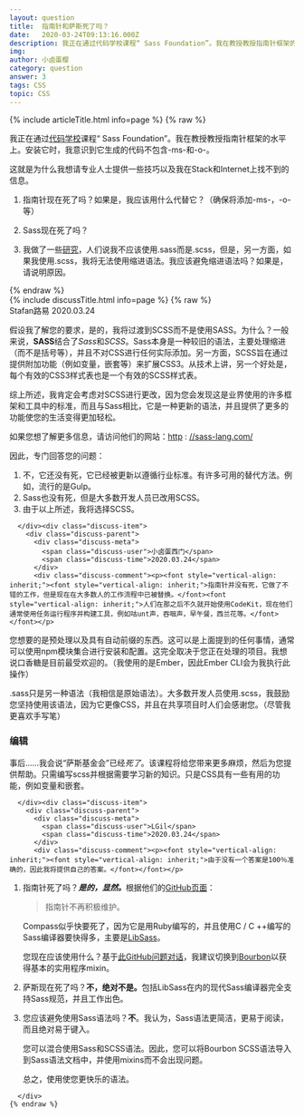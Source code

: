 ```yaml
---
layout: question
title:  指南针和萨斯死了吗？
date:   2020-03-24T09:13:16.000Z
description: 我正在通过代码学校课程“ Sass Foundation”。我在教授教授指南针框架的水平上。安装它时，我意识到它生成的代码不包含-ms-和-o-。这就...
img: 
author: 小卤蛋樱
category: question
answer: 3
tags: CSS
topic: CSS
---
```

<div class="article-root">
  <div class="article">
    {% include articleTitle.html info=page %}
    {% raw %}
    <div class="article-content"><p><font style="vertical-align: inherit;"><font style="vertical-align: inherit;">我正在通过</font></font><a href="https://www.codeschool.com/courses/assembling-sass" rel="noreferrer"><font style="vertical-align: inherit;"><font style="vertical-align: inherit;">代码学校</font></font></a><font style="vertical-align: inherit;"><font style="vertical-align: inherit;">课程“ Sass Foundation”。</font><font style="vertical-align: inherit;">我在教授教授指南针框架的水平上。</font><font style="vertical-align: inherit;">安装它时，我意识到它生成的代码不包含-ms-和-o-。</font></font></p>

<p><font style="vertical-align: inherit;"><font style="vertical-align: inherit;">这就是为什么我想请专业人士提供一些技巧以及我在Stack和Internet上找不到的信息。</font></font></p>

<ol>
<li><p><font style="vertical-align: inherit;"><font style="vertical-align: inherit;">指南针现在死了吗？</font><font style="vertical-align: inherit;">如果是，我应该用什么代替它？</font><font style="vertical-align: inherit;">（确保将添加-ms-，-o-等）</font></font></p></li>
<li><p><font style="vertical-align: inherit;"><font style="vertical-align: inherit;">Sass现在死了吗？</font></font></p></li>
<li><p><font style="vertical-align: inherit;"><font style="vertical-align: inherit;">我做了一些</font></font><a href="https://stackoverflow.com/questions/34597950/sass-and-compass"><font style="vertical-align: inherit;"><font style="vertical-align: inherit;">研究</font></font></a><font style="vertical-align: inherit;"><font style="vertical-align: inherit;">，人们说我不应该使用.sass而是.scss，但是，另一方面，如果我使用.scss，我将无法使用缩进语法。</font><font style="vertical-align: inherit;">我应该避免缩进语法吗？</font><font style="vertical-align: inherit;">如果是，请说明原因。</font></font></p></li>
</ol></div>
    {% endraw %}
  </div>

  <div class="discuss-wrapper">
    {% include discussTitle.html info=page %}
    {% raw %}
    <div class="discuss-item">
        <div class="discuss-parent">
          <div class="discuss-meta">
            <span class="discuss-user">Stafan路易</span>
            <span class="discuss-time">2020.03.24</span>
          </div>
          <div class="discuss-comment"><p><font style="vertical-align: inherit;"><font style="vertical-align: inherit;">假设我了解您的要求，是的，我将过渡到SCSS而不是使用SASS。</font><font style="vertical-align: inherit;">为什么？</font><font style="vertical-align: inherit;">一般来说，</font></font><b><font style="vertical-align: inherit;"><font style="vertical-align: inherit;">SASS</font></font></b><font style="vertical-align: inherit;"><font style="vertical-align: inherit;">结合了</font></font><i><font style="vertical-align: inherit;"><font style="vertical-align: inherit;">Sass</font></font></i><font style="vertical-align: inherit;"><font style="vertical-align: inherit;">和</font></font><i><font style="vertical-align: inherit;"><font style="vertical-align: inherit;">SCSS</font></font></i><font style="vertical-align: inherit;"><font style="vertical-align: inherit;">。</font><font style="vertical-align: inherit;">Sass本身是一种较旧的语法，主要处理缩进（而不是括号等），并且不对CSS进行任何实际添加。</font><font style="vertical-align: inherit;">另一方面，SCSS旨在通过提供附加功能（例如变量，嵌套等）来扩展CSS3。</font><font style="vertical-align: inherit;">从技术上讲，另一个好处是，每个有效的CSS3样式表也是一个有效的SCSS样式表。</font></font></p>

<p><font style="vertical-align: inherit;"><font style="vertical-align: inherit;">综上所述，我肯定会考虑对SCSS进行更改，因为您会发现这是业界使用的许多框架和工具中的标准，而且与Sass相比，它是一种更新的语法，并且提供了更多的功能使您的生活变得更加轻松。</font></font></p>

<p><font style="vertical-align: inherit;"><font style="vertical-align: inherit;">如果您想了解更多信息，请访问他们的网站：</font><a href="http://sass-lang.com/" rel="nofollow"><font style="vertical-align: inherit;">http</font></a><font style="vertical-align: inherit;"> : </font></font><a href="http://sass-lang.com/" rel="nofollow"><font style="vertical-align: inherit;"><font style="vertical-align: inherit;">//sass-lang.com/</font></font></a></p>

<p><font style="vertical-align: inherit;"><font style="vertical-align: inherit;">因此，专门回答您的问题：</font></font></p>

<ol>
<li><font style="vertical-align: inherit;"><font style="vertical-align: inherit;">不，它还没有死，它已经被更新以遵循行业标准。</font><font style="vertical-align: inherit;">有许多可用的替代方法。</font><font style="vertical-align: inherit;">例如，流行的是Gulp。</font></font></li>
<li><font style="vertical-align: inherit;"><font style="vertical-align: inherit;">Sass也没有死，但是大多数开发人员已改用SCSS。</font></font></li>
<li><font style="vertical-align: inherit;"><font style="vertical-align: inherit;">由于以上所述，我将选择SCSS。</font></font></li>
</ol></div>
        </div>
        
      </div><div class="discuss-item">
        <div class="discuss-parent">
          <div class="discuss-meta">
            <span class="discuss-user">小卤蛋西门</span>
            <span class="discuss-time">2020.03.24</span>
          </div>
          <div class="discuss-comment"><p><font style="vertical-align: inherit;"><font style="vertical-align: inherit;">指南针并没有死，它做了不错的工作，但是现在在大多数人的工作流程中已被替换。</font><font style="vertical-align: inherit;">人们在那之后不久就开始使用CodeKit，现在他们通常使用任务运行程序并构建工具，例如咕unt声，吞咽声，早午餐，西兰花等。</font></font></p>

<p><font style="vertical-align: inherit;"><font style="vertical-align: inherit;">您想要的是预处理以及具有自动前缀的东西。</font><font style="vertical-align: inherit;">这可以是上面提到的任何事情，通常可以使用npm模块集合进行安装和配置。</font><font style="vertical-align: inherit;">这完全取决于您正在处理的项目。</font><font style="vertical-align: inherit;">我想说口香糖是目前最受欢迎的。</font><font style="vertical-align: inherit;">（我使用的是Ember，因此Ember CLI会为我执行此操作）</font></font></p>

<p><font style="vertical-align: inherit;"><font style="vertical-align: inherit;">.sass只是另一种语法（我相信是原始语法）。</font><font style="vertical-align: inherit;">大多数开发人员使用.scss，我鼓励您坚持使用该语法，因为它更像CSS，并且在共享项目时人们会感谢您。</font><font style="vertical-align: inherit;">（尽管我更喜欢手写笔）</font></font></p>

<h3><font style="vertical-align: inherit;"><font style="vertical-align: inherit;">编辑</font></font></h3>

<p><font style="vertical-align: inherit;"><font style="vertical-align: inherit;">事后……我会说“萨斯基金会”已经</font></font><em><font style="vertical-align: inherit;"><font style="vertical-align: inherit;">死了</font></font></em><font style="vertical-align: inherit;"><font style="vertical-align: inherit;">。</font><font style="vertical-align: inherit;">该课程将给您带来更多麻烦，然后为您提供帮助。</font><font style="vertical-align: inherit;">只需编写scss并根据需要学习新的知识。</font><font style="vertical-align: inherit;">只是CSS具有一些有用的功能，例如变量和嵌套。</font></font></p></div>
        </div>
        
      </div><div class="discuss-item">
        <div class="discuss-parent">
          <div class="discuss-meta">
            <span class="discuss-user">LGil</span>
            <span class="discuss-time">2020.03.24</span>
          </div>
          <div class="discuss-comment"><p><font style="vertical-align: inherit;"><font style="vertical-align: inherit;">由于没有一个答案是100％准确的，因此我将提供自己的答案。</font></font></p>

<ol>
<li><p><font style="vertical-align: inherit;"><font style="vertical-align: inherit;">指南针死了吗？</font></font><strong><em><font style="vertical-align: inherit;"><font style="vertical-align: inherit;">是的，显然。</font></font></em></strong><font style="vertical-align: inherit;"><font style="vertical-align: inherit;">根据他们的</font></font><a href="https://github.com/Compass/compass" rel="noreferrer"><font style="vertical-align: inherit;"><font style="vertical-align: inherit;">GitHub页面</font></font></a><font style="vertical-align: inherit;"><font style="vertical-align: inherit;">：</font></font></p>

<blockquote>
  <p><font style="vertical-align: inherit;"><font style="vertical-align: inherit;">指南针不再积极维护。</font></font></p>
</blockquote>

<p><font style="vertical-align: inherit;"><font style="vertical-align: inherit;">Compass似乎快要死了，因为它是用Ruby编写的，并且使用C / C ++编写的Sass编译器要快得多，主要是</font></font><a href="http://sass-lang.com/libsass" rel="noreferrer"><font style="vertical-align: inherit;"><font style="vertical-align: inherit;">LibSass</font></font></a><font style="vertical-align: inherit;"><font style="vertical-align: inherit;">。</font></font></p>

<p><font style="vertical-align: inherit;"><font style="vertical-align: inherit;">您现在应该使用什么？</font><font style="vertical-align: inherit;">基于</font></font><a href="https://github.com/sass/libsass/issues/82" rel="noreferrer"><font style="vertical-align: inherit;"><font style="vertical-align: inherit;">此GitHub问题对话</font></font></a><font style="vertical-align: inherit;"><font style="vertical-align: inherit;">，我建议切换到</font></font><a href="http://bourbon.io/" rel="noreferrer"><font style="vertical-align: inherit;"><font style="vertical-align: inherit;">Bourbon</font></font></a><font style="vertical-align: inherit;"><font style="vertical-align: inherit;">以获得基本的实用程序mixin。</font></font></p></li>
<li><p><font style="vertical-align: inherit;"><font style="vertical-align: inherit;">萨斯现在死了吗？</font></font><strong><font style="vertical-align: inherit;"><font style="vertical-align: inherit;">不，绝对不是。</font></font></strong><font style="vertical-align: inherit;"><font style="vertical-align: inherit;">包括LibSass在内的现代Sass编译器完全支持Sass规范，并且工作出色。</font></font></p></li>
<li><p><font style="vertical-align: inherit;"><font style="vertical-align: inherit;">您应该避免使用Sass语法吗？</font></font><strong><font style="vertical-align: inherit;"><font style="vertical-align: inherit;">不</font></font></strong><font style="vertical-align: inherit;"><font style="vertical-align: inherit;">。我认为，Sass语法更简洁，更易于阅读，而且绝对易于键入。</font></font></p>

<p><font style="vertical-align: inherit;"><font style="vertical-align: inherit;">您可以混合使用Sass和SCSS语法。</font><font style="vertical-align: inherit;">因此，您可以将Bourbon SCSS语法导入到Sass语法文档中，并使用mixins而不会出现问题。</font></font></p>

<p><font style="vertical-align: inherit;"><font style="vertical-align: inherit;">总之，使用使您更快乐的语法。</font></font></p></li>
</ol></div>
        </div>
        
      </div>
    {% endraw %}
  </div>
<div>

